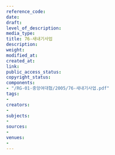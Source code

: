 ```yaml
---
reference_code: 
date: 
draft: 
level_of_description: 
media_type: 
title: 76-새내기사업
description: 
weight: 
modified_at: 
created_at: 
link: 
public_access_status: 
copyright_status: 
components:
- "/RG-01-중앙여대협/2005/76-새내기사업.pdf"
tags:
- 
creators:
- 
subjects:
- 
sources:
- 
venues:
- 
---
```


